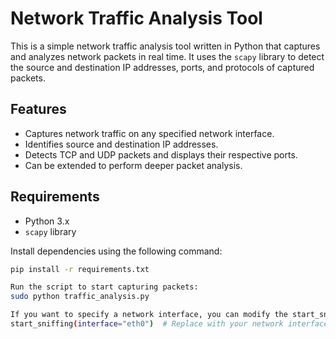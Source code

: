 # Network Traffic Analysis Tool

This is a simple network traffic analysis tool written in Python that captures and analyzes network packets in real time. It uses the `scapy` library to detect the source and destination IP addresses, ports, and protocols of captured packets.

## Features
- Captures network traffic on any specified network interface.
- Identifies source and destination IP addresses.
- Detects TCP and UDP packets and displays their respective ports.
- Can be extended to perform deeper packet analysis.

## Requirements
- Python 3.x
- `scapy` library

Install dependencies using the following command:
```bash
pip install -r requirements.txt

Run the script to start capturing packets:
sudo python traffic_analysis.py

If you want to specify a network interface, you can modify the start_sniffing function in traffic_analysis.py to something like:
start_sniffing(interface="eth0")  # Replace with your network interface name
